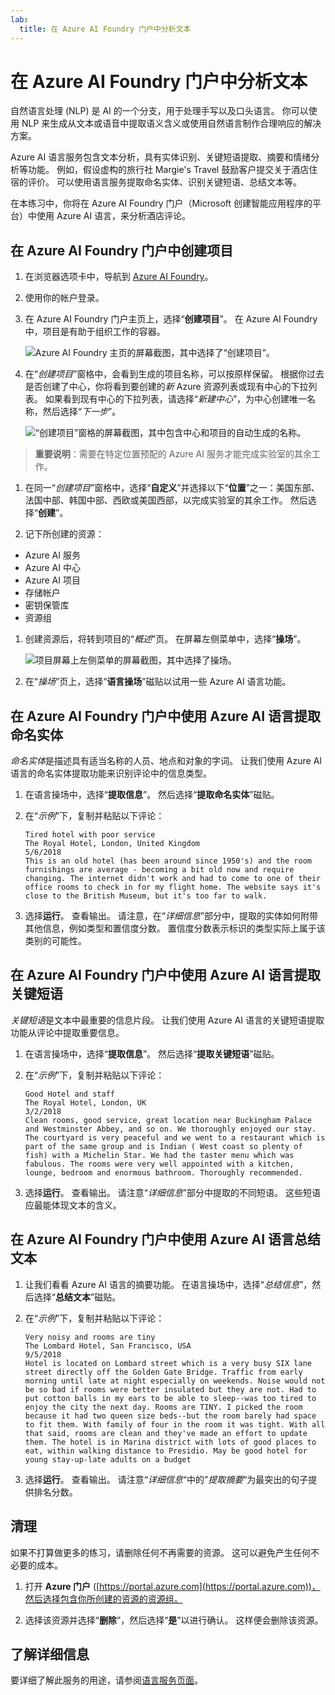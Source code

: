 ```yaml
---
lab:
  title: 在 Azure AI Foundry 门户中分析文本
---
```


# 在 Azure AI Foundry 门户中分析文本

自然语言处理 (NLP) 是 AI 的一个分支，用于处理手写以及口头语言。 你可以使用 NLP 来生成从文本或语音中提取语义含义或使用自然语言制作合理响应的解决方案。

Azure AI 语言服务包含文本分析，具有实体识别、关键短语提取、摘要和情绪分析等功能。 例如，假设虚构的旅行社 Margie's Travel 鼓励客户提交关于酒店住宿的评价。 可以使用语言服务提取命名实体、识别关键短语、总结文本等。

在本练习中，你将在 Azure AI Foundry 门户（Microsoft 创建智能应用程序的平台）中使用 Azure AI 语言，来分析酒店评论。 

## 在 Azure AI Foundry 门户中创建项目

1. 在浏览器选项卡中，导航到 [Azure AI Foundry](https://ai.azure.com?azure-portal=true)。

1. 使用你的帐户登录。 

1. 在 Azure AI Foundry 门户主页上，选择“**创建项目**”。 在 Azure AI Foundry 中，项目是有助于组织工作的容器。  

    ![Azure AI Foundry 主页的屏幕截图，其中选择了“创建项目”。](./media/azure-ai-foundry-home-page.png)

1. 在“*创建项目*”窗格中，会看到生成的项目名称，可以按原样保留。 根据你过去是否创建了中心，你将看到要创建的*新* Azure 资源列表或现有中心的下拉列表。 如果看到现有中心的下拉列表，请选择“*新建中心*”，为中心创建唯一名称，然后选择“*下一步*”。  
 
    ![“创建项目”窗格的屏幕截图，其中包含中心和项目的自动生成的名称。](./media/azure-ai-foundry-create-project.png)

> **重要说明**：需要在特定位置预配的 Azure AI 服务才能完成实验室的其余工作。

1. 在同一“*创建项目*”窗格中，选择“**自定义**”并选择以下“**位置**”之一：美国东部、法国中部、韩国中部、西欧或美国西部，以完成实验室的其余工作。 然后选择“**创建**”。 

1. 记下所创建的资源： 
- Azure AI 服务
- Azure AI 中心
- Azure AI 项目
- 存储帐户
- 密钥保管库
- 资源组  
 
1. 创建资源后，将转到项目的“*概述*”页。 在屏幕左侧菜单中，选择“**操场**”。
 
    ![项目屏幕上左侧菜单的屏幕截图，其中选择了操场。](./media/azure-ai-foundry-playgrounds.png)  

1. 在“*操场*”页上，选择“**语言操场**”磁贴以试用一些 Azure AI 语言功能。

## 在 Azure AI Foundry 门户中使用 Azure AI 语言提取命名实体

*命名实体*是描述具有适当名称的人员、地点和对象的字词。 让我们使用 Azure AI 语言的命名实体提取功能来识别评论中的信息类型。

1. 在语言操场中，选择“**提取信息**”。 然后选择“**提取命名实体**”磁贴。 

1. 在“*示例*”下，复制并粘贴以下评论：

    ```
    Tired hotel with poor service
    The Royal Hotel, London, United Kingdom
    5/6/2018
    This is an old hotel (has been around since 1950's) and the room furnishings are average - becoming a bit old now and require changing. The internet didn't work and had to come to one of their office rooms to check in for my flight home. The website says it's close to the British Museum, but it's too far to walk.
    ```

1. 选择**运行**。 查看输出。 请注意，在“*详细信息*”部分中，提取的实体如何附带其他信息，例如类型和置信度分数。 置信度分数表示标识的类型实际上属于该类别的可能性。

## 在 Azure AI Foundry 门户中使用 Azure AI 语言提取关键短语

*关键短语*是文本中最重要的信息片段。 让我们使用 Azure AI 语言的关键短语提取功能从评论中提取重要信息。

1. 在语言操场中，选择“**提取信息**”。 然后选择“**提取关键短语**”磁贴。 

1. 在“*示例*”下，复制并粘贴以下评论：

    ```
    Good Hotel and staff
    The Royal Hotel, London, UK
    3/2/2018
    Clean rooms, good service, great location near Buckingham Palace and Westminster Abbey, and so on. We thoroughly enjoyed our stay. The courtyard is very peaceful and we went to a restaurant which is part of the same group and is Indian ( West coast so plenty of fish) with a Michelin Star. We had the taster menu which was fabulous. The rooms were very well appointed with a kitchen, lounge, bedroom and enormous bathroom. Thoroughly recommended.
    ```

1. 选择**运行**。 查看输出。 请注意“*详细信息*”部分中提取的不同短语。 这些短语应最能体现文本的含义。

## 在 Azure AI Foundry 门户中使用 Azure AI 语言总结文本
 
1. 让我们看看 Azure AI 语言的摘要功能。 在语言操场中，选择“*总结信息*”，然后选择“**总结文本**”磁贴。

1. 在“*示例*”下，复制并粘贴以下评论：
    
    ```
    Very noisy and rooms are tiny
    The Lombard Hotel, San Francisco, USA
    9/5/2018
    Hotel is located on Lombard street which is a very busy SIX lane street directly off the Golden Gate Bridge. Traffic from early morning until late at night especially on weekends. Noise would not be so bad if rooms were better insulated but they are not. Had to put cotton balls in my ears to be able to sleep--was too tired to enjoy the city the next day. Rooms are TINY. I picked the room because it had two queen size beds--but the room barely had space to fit them. With family of four in the room it was tight. With all that said, rooms are clean and they've made an effort to update them. The hotel is in Marina district with lots of good places to eat, within walking distance to Presidio. May be good hotel for young stay-up-late adults on a budget
    ```

1. 选择**运行**。 查看输出。 请注意“*详细信息*“中的”*提取摘要*“为最突出的句子提供排名分数。   

## 清理

如果不打算做更多的练习，请删除任何不再需要的资源。 这可以避免产生任何不必要的成本。

1. 打开 **Azure 门户** ([https://portal.azure.com](https://portal.azure.com))，然后选择包含你所创建的资源的资源组。

1. 选择该资源并选择“**删除**”，然后选择“**是**”以进行确认。 这样便会删除该资源。

## 了解详细信息

要详细了解此服务的用途，请参阅[语言服务页面](https://learn.microsoft.com/azure/ai-services/language-service/overview)。
